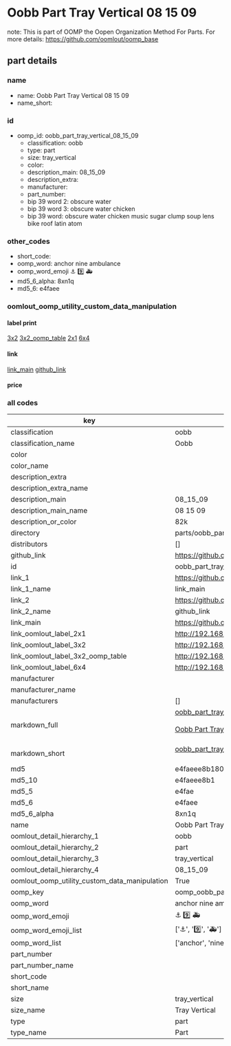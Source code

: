 # Oobb Part Tray Vertical 08 15 09  

note: This is part of OOMP the Oopen Organization Method For Parts. For more details: https://github.com/oomlout/oomp_base

##  part details





### name
* name: Oobb Part Tray Vertical 08 15 09
* name_short: 
### id
* oomp_id: oobb_part_tray_vertical_08_15_09
  * classification: oobb
  * type: part
  * size: tray_vertical
  * color: 
  * description_main: 08_15_09
  * description_extra: 
  * manufacturer: 
  * part_number: 
  * bip 39 word 2: obscure water
  * bip 39 word 3: obscure water chicken
  * bip 39 word: obscure water chicken music sugar clump soup lens bike roof latin atom

### other_codes
* short_code: 
* oomp_word: anchor nine ambulance
* oomp_word_emoji :anchor: :nine: :ambulance:
* md5_6_alpha: 8xn1q
* md5_6: e4faee






### oomlout_oomp_utility_custom_data_manipulation
#### label print
[3x2](http://192.168.1.245:1112/?label=oomp%208xn1q)
[3x2_oomp_table](http://192.168.1.107:1112/?label=oomp%208xn1q)
[2x1](http://192.168.1.242:1112/?label=oomp%208xn1q)
[6x4](http://192.168.1.55:1112/?label=oomp%208xn1q)    

#### link

[link_main](https://github.com/oomlout/oomlout_oomp_current_version_messy/tree/main/parts/oobb_part_tray_vertical_08_15_09) [github_link](https://github.com/oomlout/oomlout_oomp_part_src/tree/main/parts/oobb_part_tray_vertical_08_15_09)                             

#### price







### all codes 
| key | value |  
| --- | --- |  
| classification | oobb |  
| classification_name | Oobb |  
| color |  |  
| color_name |  |  
| description_extra |  |  
| description_extra_name |  |  
| description_main | 08_15_09 |  
| description_main_name | 08 15 09 |  
| description_or_color | 82k |  
| directory | parts/oobb_part_tray_vertical_08_15_09 |  
| distributors | [] |  
| github_link | https://github.com/oomlout/oomlout_oomp_part_src/tree/main/parts/oobb_part_tray_vertical_08_15_09 |  
| id | oobb_part_tray_vertical_08_15_09 |  
| link_1 | https://github.com/oomlout/oomlout_oomp_current_version_messy/tree/main/parts/oobb_part_tray_vertical_08_15_09 |  
| link_1_name | link_main |  
| link_2 | https://github.com/oomlout/oomlout_oomp_part_src/tree/main/parts/oobb_part_tray_vertical_08_15_09 |  
| link_2_name | github_link |  
| link_main | https://github.com/oomlout/oomlout_oomp_current_version_messy/tree/main/parts/oobb_part_tray_vertical_08_15_09 |  
| link_oomlout_label_2x1 | http://192.168.1.242:1112/?label=oomp%208xn1q |  
| link_oomlout_label_3x2 | http://192.168.1.245:1112/?label=oomp%208xn1q |  
| link_oomlout_label_3x2_oomp_table | http://192.168.1.107:1112/?label=oomp%208xn1q |  
| link_oomlout_label_6x4 | http://192.168.1.55:1112/?label=oomp%208xn1q |  
| manufacturer |  |  
| manufacturer_name |  |  
| manufacturers | [] |  
| markdown_full | [oobb_part_tray_vertical_08_15_09](https://github.com/oomlout/oomlout_oomp_current_version_messy/tree/main/parts/oobb_part_tray_vertical_08_15_09)<br>[](https://github.com/oomlout/oomlout_oomp_current_version_messy/tree/main/parts/oobb_part_tray_vertical_08_15_09)<br>[Oobb Part Tray Vertical 08 15 09](https://github.com/oomlout/oomlout_oomp_current_version_messy/tree/main/parts/oobb_part_tray_vertical_08_15_09)<br><br> |  
| markdown_short | [oobb_part_tray_vertical_08_15_09](https://github.com/oomlout/oomlout_oomp_current_version_messy/tree/main/parts/oobb_part_tray_vertical_08_15_09)<br><br> |  
| md5 | e4faeee8b18039fcb16c691e4f7df4c2 |  
| md5_10 | e4faeee8b1 |  
| md5_5 | e4fae |  
| md5_6 | e4faee |  
| md5_6_alpha | 8xn1q |  
| name | Oobb Part Tray Vertical 08 15 09 |  
| oomlout_detail_hierarchy_1 | oobb |  
| oomlout_detail_hierarchy_2 | part |  
| oomlout_detail_hierarchy_3 | tray_vertical |  
| oomlout_detail_hierarchy_4 | 08_15_09 |  
| oomlout_oomp_utility_custom_data_manipulation | True |  
| oomp_key | oomp_oobb_part_tray_vertical_08_15_09 |  
| oomp_word | anchor nine ambulance |  
| oomp_word_emoji | :anchor: :nine: :ambulance: |  
| oomp_word_emoji_list | [':anchor:', ':nine:', ':ambulance:'] |  
| oomp_word_list | ['anchor', 'nine', 'ambulance'] |  
| part_number |  |  
| part_number_name |  |  
| short_code |  |  
| short_name |  |  
| size | tray_vertical |  
| size_name | Tray Vertical |  
| type | part |  
| type_name | Part |  
